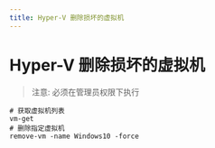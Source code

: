```yaml
---
title: Hyper-V 删除损坏的虚拟机
---
```


# Hyper-V 删除损坏的虚拟机

> 注意: 必须在管理员权限下执行

```shell
# 获取虚拟机列表
vm-get
# 删除指定虚拟机
remove-vm -name Windows10 -force
```
